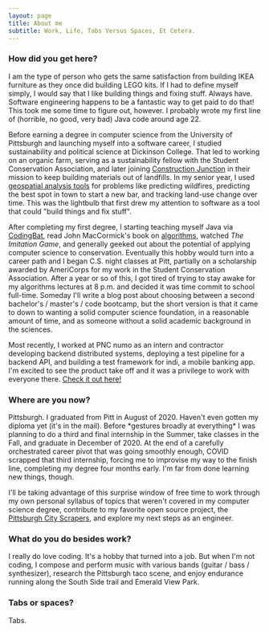 ```yaml
---
layout: page
title: About me
subtitle: Work, Life, Tabs Versus Spaces, Et Cetera.
---
```


### How did you get here?

I am the type of person who gets the same satisfaction from building IKEA furniture as they once did building LEGO kits. If I had to define myself simply, I would say that I like building things and fixing stuff. Always have. Software engineering happens to be a fantastic way to get paid to do that! This took me some time to figure out, however. I probably wrote my first line of (horrible, no good, very bad) Java code around age 22.

Before earning a degree in computer science from the University of Pittsburgh and launching myself into a software career, I studied sustainability and political science at Dickinson College. That led to working on an organic farm, serving as a sustainability fellow with the Student Conservation Association, and later joining [Construction Junction](https://www.cjreuse.org/) in their mission to keep building materials out of landfills. In my senior year, I used [geospatial analysis tools](https://en.wikipedia.org/wiki/ArcGIS) for problems like predicting wildfires, predicting the best spot in town to start a new bar, and tracking land-use change over time. This was the lightbulb that first drew my attention to software as a tool that could "build things and fix stuff".

After completing my first degree, I starting teaching myself Java via [CodingBat](https://codingbat.com/java), read John MacCormick's book on [algorithms](https://en.wikipedia.org/wiki/9_Algorithms_That_Changed_the_Future), watched *The Imitation Game*, and generally geeked out about the potential of applying computer science to conservation. Eventually this hobby would turn into a career path and I began C.S. night classes at Pitt, partially on a scholarship awarded by AmeriCorps for my work in the Student Conservation Association. After a year or so of this, I got tired of trying to stay awake for my algorithms lectures at 8 p.m. and decided it was time commit to school full-time. Someday I'll write a blog post about choosing between a second bachelor's / master's / code bootcamp, but the short version is that it came to down to wanting a solid computer science foundation, in a reasonable amount of time, and as someone without a solid academic background in the sciences.

Most recently, I worked at PNC numo as an intern and contractor developing backend distributed systems, deploying a test pipeline for a backend API, and building a test framework for indi, a mobile banking app. I'm excited to see the product take off and it was a privilege to work with everyone there. [Check it out here!](https://goindi.com/)

### Where are you now?

Pittsburgh. I graduated from Pitt in August of 2020. Haven't even gotten my diploma yet (it's in the mail). Before \*gestures broadly at everything\* I was planning to do a third and final internship in the Summer, take classes in the Fall, and graduate in December of 2020. At the end of a carefully orchestrated career pivot that was going smoothly enough, COVID scrapped that third internship, forcing me to improvise my way to the finish line, completing my degree four months early. I'm far from done learning new things, though.

I'll be taking advantage of this surprise window of free time to work through my own personal syllabus of topics that weren't covered in my computer science degree, contribute to my favorite open source project, the [Pittsburgh City Scrapers](https://github.com/pgh-public-meetings/city-scrapers-pitt), and explore my next steps as an engineer.

### What do you do besides work?

I really do love coding. It's a hobby that turned into a job. But when I'm not coding, I compose and perform music with various bands (guitar / bass / synthesizer), research the Pittsburgh taco scene, and enjoy endurance running along the South Side trail and Emerald View Park.

### Tabs or spaces?
Tabs.
